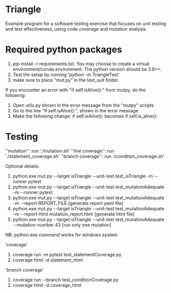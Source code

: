 # Triangle
Example program for a software testing exercise that focuses on unit testing and
test effectiveness, using code coverage and mutation analysis.

# Required python packages
1. pip install -r requirements.txt. You may choose to create a virtual environment/conda environment. The python version should be 3.8>=. 
2. Test the setup by running 'python -m TriangleTest'
3. make sure to place "mut.py" in the test_suit folder.

If you encounter an error with "if self.isAlive():" from mutpy, do the following:
1. Open utils.py shown in the error message from the "mutpy" scripts
2. Go to the line "if self.isAlive():", shown in the error message
3. Make the following change: if self.isAlive(): becomes if self.is_alive():


# Testing
''mutation'': run './mutation.sh'
''line coverage'': run './statement_coverage.sh'
''branch coverage'': run ./condition_coverage.sh'


Optional details:

1. python.exe mut.py --target isTriangle --unit-test test_isTriangle -m --runner pytest
2. python.exe mut.py --target isTriangle --unit-test test_mutationAdequate -m --runner pytest 
3. python.exe mut.py --target isTriangle --unit-test test_mutationAdequate -m --report REPORT_FILE [generate report yaml file]
4. python.exe mut.py --target isTriangle --unit-test test_mutationAdequate -m --report-html mutation_report.html [generate html file]
5. python.exe mut.py --target isTriangle --unit-test test_mutationAdequate --mutation-number 43 [run only one mutation]

NB: python.exe command works for windows system. 

'coverage'
1. coverage run -m pytest test_statementCoverage.py
2. coverage html -d statement_html

'branch coverage'
1. coverage run --branch test_conditionCoverage.py
2. coverage html -d coverage_html




